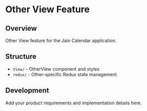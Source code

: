 # Other View Feature

## Overview
Other View feature for the Jain Calendar application.

## Structure
- `View/` - OtherView component and styles
- `redux/` - Other-specific Redux state management

## Development
Add your product requirements and implementation details here.